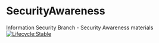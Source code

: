 # SecurityAwareness
Information Security Branch - Security Awareness materials
[![Lifecycle:Stable](https://img.shields.io/badge/Lifecycle-Stable-97ca00)](<Redirect-URL>)
